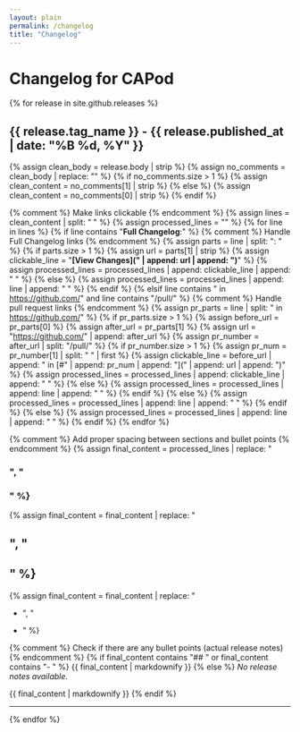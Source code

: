 ```yaml
---
layout: plain
permalink: /changelog
title: "Changelog"
---
```


# Changelog for CAPod

{% for release in site.github.releases %}

## {{ release.tag_name }} - {{ release.published_at | date: "%B %d, %Y" }}

{% assign clean_body = release.body | strip %}
{% assign no_comments = clean_body | replace: "<!-- Release notes generated using configuration in .github/release.yml", "" %}
{% assign no_comments = no_comments | split: "-->" %}
{% if no_comments.size > 1 %}
  {% assign clean_content = no_comments[1] | strip %}
{% else %}
  {% assign clean_content = no_comments[0] | strip %}
{% endif %}

{% comment %} Make links clickable {% endcomment %}
{% assign lines = clean_content | split: "
" %}
{% assign processed_lines = "" %}
{% for line in lines %}
  {% if line contains "**Full Changelog**:" %}
    {% comment %} Handle Full Changelog links {% endcomment %}
    {% assign parts = line | split: ": " %}
    {% if parts.size > 1 %}
      {% assign url = parts[1] | strip %}
      {% assign clickable_line = "**[View Changes](" | append: url | append: ")**" %}
      {% assign processed_lines = processed_lines | append: clickable_line | append: "
" %}
    {% else %}
      {% assign processed_lines = processed_lines | append: line | append: "
" %}
    {% endif %}
  {% elsif line contains " in https://github.com/" and line contains "/pull/" %}
    {% comment %} Handle pull request links {% endcomment %}
    {% assign pr_parts = line | split: " in https://github.com/" %}
    {% if pr_parts.size > 1 %}
      {% assign before_url = pr_parts[0] %}
      {% assign after_url = pr_parts[1] %}
      {% assign url = "https://github.com/" | append: after_url %}
      {% assign pr_number = after_url | split: "/pull/" %}
      {% if pr_number.size > 1 %}
        {% assign pr_num = pr_number[1] | split: " " | first %}
        {% assign clickable_line = before_url | append: " in [#" | append: pr_num | append: "](" | append: url | append: ")" %}
        {% assign processed_lines = processed_lines | append: clickable_line | append: "
" %}
      {% else %}
        {% assign processed_lines = processed_lines | append: line | append: "
" %}
      {% endif %}
    {% else %}
      {% assign processed_lines = processed_lines | append: line | append: "
" %}
    {% endif %}
  {% else %}
    {% assign processed_lines = processed_lines | append: line | append: "
" %}
  {% endif %}
{% endfor %}

{% comment %} Add proper spacing between sections and bullet points {% endcomment %}
{% assign final_content = processed_lines | replace: "
### ", "

### " %}
{% assign final_content = final_content | replace: "
## ", "

## " %}
{% assign final_content = final_content | replace: "
- ", "

- " %}

{% comment %} Check if there are any bullet points (actual release notes) {% endcomment %}
{% if final_content contains "## " or final_content contains "- " %}
  {{ final_content | markdownify }}
{% else %}
  *No release notes available.*
  
  {{ final_content | markdownify }}
{% endif %}

---
{% endfor %}
